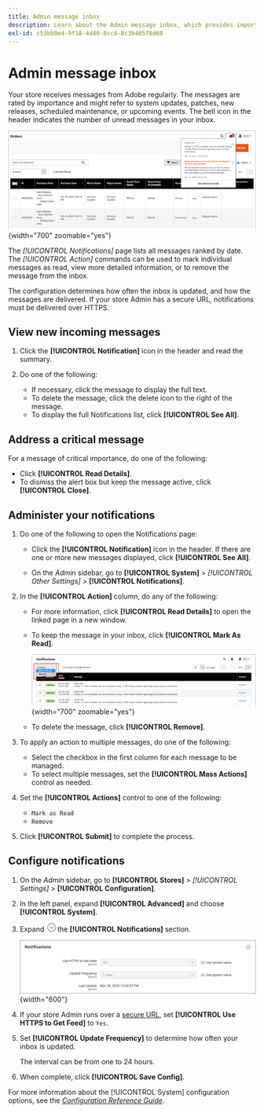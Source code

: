 ```yaml
---
title: Admin message inbox
description: Learn about the Admin message inbox, which provides important and useful messages from Adobe and from the [!DNL Commerce] system.
exl-id: c53bb0e4-9f18-4d40-8cc4-8c3b485f8d68
---
```

# Admin message inbox

Your store receives messages from Adobe regularly. The messages are rated by importance and might refer to system updates, patches, new releases, scheduled maintenance, or upcoming events. The bell icon in the header indicates the number of unread messages in your inbox.

![Admin - incoming messages](./assets/admin-inbox-summary.png){width="700" zoomable="yes"}

The _[!UICONTROL Notifications]_ page lists all messages ranked by date. The _[!UICONTROL Action]_ commands can be used to mark individual messages as read, view more detailed information, or to remove the message from the inbox.

The configuration determines how often the inbox is updated, and how the messages are delivered. If your store Admin has a secure URL, notifications must be delivered over HTTPS.

## View new incoming messages

1. Click the **[!UICONTROL Notification]** icon in the header and read the summary.

1. Do one of the following:

   - If necessary, click the message to display the full text.
   - To delete the message, click the delete icon to the right of the message.
   - To display the full Notifications list, click **[!UICONTROL See All]**.

## Address a critical message

For a message of critical importance, do one of the following:

- Click **[!UICONTROL Read Details]**.
- To dismiss the alert box but keep the message active, click **[!UICONTROL Close]**.

## Administer your notifications

1. Do one of the following to open the Notifications page:

   - Click the **[!UICONTROL Notification]** icon in the header. If there are one or more new messages displayed, click **[!UICONTROL See All]**.

   - On the _Admin_ sidebar, go to **[!UICONTROL System]** > _[!UICONTROL Other Settings]_ > **[!UICONTROL Notifications]**.

1. In the **[!UICONTROL Action]** column, do any of the following:

   - For more information, click **[!UICONTROL Read Details]** to open the linked page in a new window.

   - To keep the message in your inbox, click **[!UICONTROL Mark As Read]**.

      ![Admin - Mark selected notifications as read](./assets/admin-notifications-mark-as-read.png){width="700" zoomable="yes"}

   - To delete the message, click **[!UICONTROL Remove]**.

1. To apply an action to multiple messages, do one of the following:

   - Select the checkbox in the first column for each message to be managed.
   - To select multiple messages, set the **[!UICONTROL Mass Actions]** control as needed.

1. Set the **[!UICONTROL Actions]** control to one of the following:

   - `Mark as Read`
   - `Remove`

1. Click **[!UICONTROL Submit]** to complete the process.

## Configure notifications

1. On the _Admin_ sidebar, go to **[!UICONTROL Stores]** > _[!UICONTROL Settings]_ > **[!UICONTROL Configuration]**.

1. In the left panel, expand **[!UICONTROL Advanced]** and choose **[!UICONTROL System]**.

1. Expand ![Expansion selector](../assets/icon-display-expand.png)the **[!UICONTROL Notifications]** section.
   
   ![Notifications configuration](./assets/system-notifications.png){width="600"}

1. If your store Admin runs over a [secure URL](../stores-purchase/store-urls.md), set **[!UICONTROL Use HTTPS to Get Feed]** to `Yes`.

1. Set **[!UICONTROL Update Frequency]** to determine how often your inbox is updated.

   The interval can be from one to 24 hours.

1. When complete, click **[!UICONTROL Save Config]**.

For more information about the [!UICONTROL System] configuration options, see the [_Configuration Reference Guide_](../configuration-reference/advanced/system.md).
